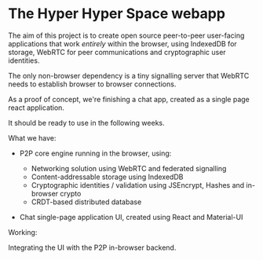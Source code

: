 The Hyper Hyper Space webapp
============================

The aim of this project is to create open source peer-to-peer user-facing applications that work *entirely* within the browser, using IndexedDB for storage, WebRTC for peer communications and cryptographic user identities.

The only non-browser dependency is a tiny signalling server that WebRTC needs to establish browser to browser connections.

As a proof of concept, we're finishing a chat app, created as a single page react application.

It should be ready to use in the following weeks.

What we have:

* P2P core engine running in the browser, using:
  * Networking solution using WebRTC and federated signalling
  * Content-addressable storage using IndexedDB
  * Cryptographic identities / validation using JSEncrypt, Hashes and in-browser crypto
  * CRDT-based distributed database
 
* Chat single-page application UI, created using React and Material-UI

Working:

Integrating the UI with the P2P in-browser backend.
